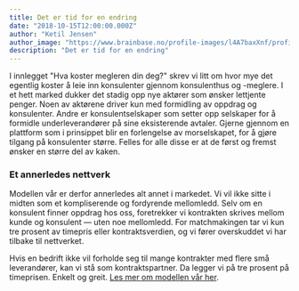 ```yaml
---
title: Det er tid for en endring
date: "2018-10-15T12:00:00.000Z"
author: "Ketil Jensen"
author_image: "https://www.brainbase.no/profile-images/l4A7baxXnf/profilePicture.jpg"
description: "Det er tid for en endring"
---
```

I innlegget "Hva koster megleren din deg?" skrev vi litt om hvor mye det egentlig koster å leie inn konsulenter gjennom konsulenthus og -meglere. I et hett marked dukker det stadig opp nye aktører som ønsker lettjente penger. Noen av aktørene driver kun med formidling av oppdrag og konsulenter. Andre er konsulentselskaper som setter opp selskaper for å formidle underleverandører på sine eksisterende avtaler. Gjerne gjennom en plattform som i prinsippet blir en forlengelse av morselskapet, for å gjøre tilgang på konsulenter større. Felles for alle disse er at de først og fremst ønsker en større del av kaken.

### Et annerledes nettverk
Modellen vår er derfor annerledes alt annet i markedet. Vi vil ikke sitte i midten som et kompliserende og fordyrende mellomledd. Selv om en konsulent finner oppdrag hos oss, foretrekker vi kontrakten skrives mellom kunde og konsulent — uten noe mellomledd. For matchmakingen tar vi kun tre prosent av timepris eller kontraktsverdien, og vi fører overskuddet vi har tilbake til nettverket.

Hvis en bedrift ikke vil forholde seg til mange kontrakter med flere små leverandører, kan vi stå som kontraktspartner. Da legger vi på tre prosent på timeprisen. Enkelt og greit. [Les mer om modellen vår her](https://www.brainbase.no/modell).

